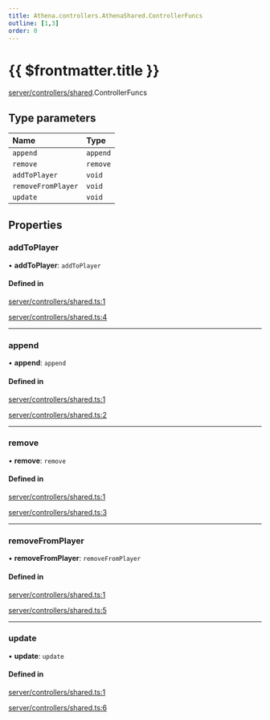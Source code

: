```yaml
---
title: Athena.controllers.AthenaShared.ControllerFuncs
outline: [1,3]
order: 0
---
```


# {{ $frontmatter.title }}


[server/controllers/shared](../modules/server_controllers_shared.md).ControllerFuncs

## Type parameters

| Name | Type |
| :------ | :------ |
| `append` | `append` |
| `remove` | `remove` |
| `addToPlayer` | `void` |
| `removeFromPlayer` | `void` |
| `update` | `void` |

## Properties

### addToPlayer

• **addToPlayer**: `addToPlayer`

#### Defined in

[server/controllers/shared.ts:1](https://github.com/Stuyk/altv-athena/blob/e54c59d/src/core/server/controllers/shared.ts#L1)

[server/controllers/shared.ts:4](https://github.com/Stuyk/altv-athena/blob/e54c59d/src/core/server/controllers/shared.ts#L4)

___

### append

• **append**: `append`

#### Defined in

[server/controllers/shared.ts:1](https://github.com/Stuyk/altv-athena/blob/e54c59d/src/core/server/controllers/shared.ts#L1)

[server/controllers/shared.ts:2](https://github.com/Stuyk/altv-athena/blob/e54c59d/src/core/server/controllers/shared.ts#L2)

___

### remove

• **remove**: `remove`

#### Defined in

[server/controllers/shared.ts:1](https://github.com/Stuyk/altv-athena/blob/e54c59d/src/core/server/controllers/shared.ts#L1)

[server/controllers/shared.ts:3](https://github.com/Stuyk/altv-athena/blob/e54c59d/src/core/server/controllers/shared.ts#L3)

___

### removeFromPlayer

• **removeFromPlayer**: `removeFromPlayer`

#### Defined in

[server/controllers/shared.ts:1](https://github.com/Stuyk/altv-athena/blob/e54c59d/src/core/server/controllers/shared.ts#L1)

[server/controllers/shared.ts:5](https://github.com/Stuyk/altv-athena/blob/e54c59d/src/core/server/controllers/shared.ts#L5)

___

### update

• **update**: `update`

#### Defined in

[server/controllers/shared.ts:1](https://github.com/Stuyk/altv-athena/blob/e54c59d/src/core/server/controllers/shared.ts#L1)

[server/controllers/shared.ts:6](https://github.com/Stuyk/altv-athena/blob/e54c59d/src/core/server/controllers/shared.ts#L6)
